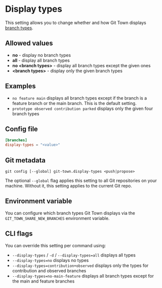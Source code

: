 # Display types

This setting allows you to change whether and how Git Town displays
[branch types](../branch-types.md).

## Allowed values

- **no** - display no branch types
- **all** - display all branch types
- **no &lt;branch types&gt;** - display all branch types except the given ones
- **&lt;branch types&gt;** - display only the given branch types

## Examples

- `no feature main` displays all branch types except if the branch is a feature
  branch or the main branch. This is the default setting.
- `prototype observed contribution parked` displays only the given four branch
  types

## Config file

```toml
[branches]
display-types = "<value>"
```

## Git metadata

```wrap
git config [--global] git-town.display-types <push|propose>
```

The optional `--global` flag applies this setting to all Git repositories on
your machine. Without it, this setting applies to the current Git repo.

## Environment variable

You can configure which branch types Git Town displays via the
`GIT_TOWN_SHARE_NEW_BRANCHES` environment variable.

## CLI flags

You can override this setting per command using:

- `--display-types` / `-d` / `--display-types=all` displays all types
- `--display-types=no` displays no types
- `--display-types=contribution+observed` displays only the types for
  contribution and observed branches
- `--display-types=no-main-feature` displays all branch types except for the
  main and feature branches
